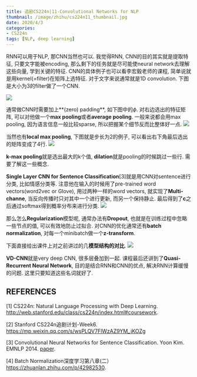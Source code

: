 ```yaml
---
title: 追剧CS224n|11-Convolutional Networks for NLP
thumbnail: /image/zhihu/cs224n11_thumbnail.jpg
date: 2020/4/3
categories: 
- CS224n
tags: [NLP, deep learning]
---
```


RNN可以用于NLP, 那CNN当然也可以. 我觉得RNN, CNN的目的其实就是提取特征, 只要文字能被encoding, 那么剩下的任务就是尽可能使neural network去理解这些向量, 学到关键的特征. CNN的具体例子也可以看李宏毅老师的课程, 简单说就是用kernel(=filter)在矩阵上选特征. 对于文字来说通常就是1D convolution. 下图是大小为3的filter做了一个CNN. 
<!-- more -->
![](/image/zhihu/cs224n11_1.png)

通常做CNN时需要加上**(zero) padding**, 如下图中的$\phi$. 对右边选出的特征矩阵, 可以对他做一个**max pooling**或者**average pooling**. 一般来说都会用max pooling, 因为语言信息一般比较sparse, 所以把握某个细节反而比整体好一点.
![](/image/zhihu/cs224n11_2.png)

当然也有**local max pooling**, 下图就是步长为2的例子, 可以看出右下角最后选出的矩阵变成了4行.
![](/image/zhihu/cs224n11_3.png)

**k-max pooling**就是选出最大的k个值, **dilation**就是pooling的时候跳过一些行. 需要了解这一些概念.

**Single Layer CNN for Sentence Classification**[3]就是用CNN对sentence进行分类, 比如情感分类等. 注意他在输入的时候用了pre-trained word vectors(word2vec or Glove), 用过两种一样的word vectors, 就实现了**Multi-channe**, 当反向传播时只对其中一个进行更新, 而另一个保持静止. 最后得到了**c**之后通过softmax得到概率分布来进行分类.
![](/image/zhihu/cs224n11_4.png)

那么怎么**Regularization**模型呢, 通常办法有**Dropout**, 也就是在训练过程中忽略一些节点的值, 可以有效地防止过拟合. 对CNN的优化通常还有**batch normalization**, 对每一个minibatch做一个**z-transform**.

下面直接给出课件上对之前讲过的几**模型结构的对比**.
![](/image/zhihu/cs224n11_5.png)

**VD-CNN**就是very deep CNN, 很多层叠加到一起. 课程最后还讲到了**Quasi-Recurrent Neural Network**, 目的是结合RNN和CNN的优点, 解决RNN计算缓慢的问题. 这里只要知道这些名词就好了. 

## REFERENCES
[1] CS224n: Natural Language Processing with Deep Learning. http://web.stanford.edu/class/cs224n/index.html#coursework.

[2] Stanford CS224n追剧计划-Week6. https://mp.weixin.qq.com/s/wsPLQV7FlWzAZ9YM_jKOZg

[3] Convolutional Neural Networks for Sentence Classification. Yoon Kim. EMNLP 2014. [paper](https://arxiv.org/pdf/1408.5882.pdf).

[4] Batch Normalization深度学习第八章(二）https://zhuanlan.zhihu.com/p/42982530.